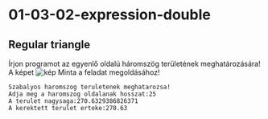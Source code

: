 # 01-03-02-expression-double
## Regular triangle 
Írjon programot az egyenlő oldalú háromszög területének meghatározására!
A képet
![kép](https://github.com/java-gradle-tasks/01-03-02-expression-double-regular-triangle/blob/main/haromszog.png)
Minta a feladat megoldásához!
```
Szabalyos haromszog teruletenek meghatarozsa!
Adja meg a haromszog oldalanak hosszat:25
A terulet nagysaga:270.6329386826371
A kerektett terulet erteke:270.63
```


